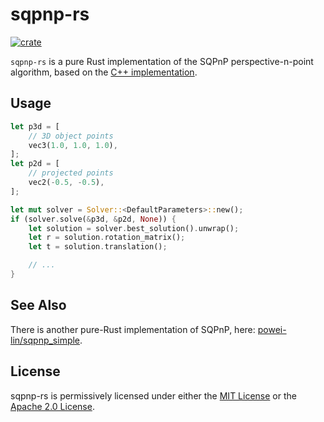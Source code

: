 # sqpnp-rs

[![crate](https://img.shields.io/crates/v/sqpnp.svg)](https://crates.io/crates/sqpnp)

`sqpnp-rs` is a pure Rust implementation of the SQPnP perspective-n-point
algorithm, based on the [C++ implementation](https://github.com/terzakig/sqpnp).

## Usage

```rust
let p3d = [
    // 3D object points
    vec3(1.0, 1.0, 1.0),
];
let p2d = [
    // projected points
    vec2(-0.5, -0.5),
];

let mut solver = Solver::<DefaultParameters>::new();
if (solver.solve(&p3d, &p2d, None)) {
    let solution = solver.best_solution().unwrap();
    let r = solution.rotation_matrix();
    let t = solution.translation();

    // ...
}
```

## See Also

There is another pure-Rust implementation of SQPnP, here:
[powei-lin/sqpnp_simple](https://github.com/powei-lin/sqpnp_simple).

## License

sqpnp-rs is permissively licensed under either the [MIT License](LICENSE-MIT) or
the [Apache 2.0 License](LICENSE-APACHE).
